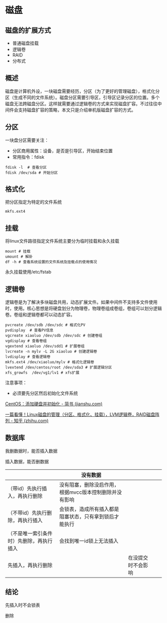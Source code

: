 # 磁盘

## 磁盘的扩展方式

+ 普通磁盘挂载
+ 逻辑卷
+ RAID
+ 分布式

## 概述

磁盘是计算机外设，一块磁盘需要经历，分区（为了更好的管理磁盘），格式化分区（生成不同的文件系统）。磁盘分区需要引导区，引导区记录分区的位置。多个磁盘无法跨磁盘分区。这样就需要通过逻辑卷的方式来实现磁盘扩容。不过往往中间件会支持磁盘扩容的策略，本文只是介绍单机版磁盘扩容的方式。

## 分区

一块盘分区需要关注：

+ 分区商用属性：设备，是否是引导区，开始结束位置
+ 常用指令：fdisk

```shell
fdisk -l  # 查看分区
fdisk /dev/sda # 开始分区
```



## 格式化

把分区指定为特定的文件系统

```shell
mkfs.ext4
```

## 挂载

将linux文件路径指定文件系统主要分为临时挂载和永久挂载

```shell
mount # 挂载
umount # 解卦
df -h # 查看系统设置的文件系统及挂载点的使用情况
```

永久挂载使用/etc/fstab

## 逻辑卷

逻辑卷是为了解决多块磁盘共用，动态扩展文件。如果中间件不支持多文件使用时，使用。核心思想是将硬盘划分为物理卷，物理卷组成卷组，卷组可以划分逻辑卷。卷组和逻辑卷都可以动态扩容。

```shell
pvcreate /dev/sdb /dev/sdc # 格式化PV
pvdisplay  # 查看PV信息
vgcreate xiaoluo /dev/sdb /dev/sdc # 创建卷组
vgdisplay # 查看卷组
vgextend xiaoluo /dev/sdd1 # 扩展卷组
lvcreate -n mylv -L 2G xiaoluo # 创建逻辑卷
lvdisplay # 查看逻辑卷
mkfs.ext4 /dev/xiaoluo/mylv # 格式化逻辑卷
lvextend /dev/centos/root /dev/sda3 # 扩展逻辑分区
xfs_growfs  /dev/vg1/lv1 # xfs扩展
```

注意事项：

+ 必须要先分区然后初始化文件系统

  

[CentOS：添加硬盘并初始化 - 简书 (jianshu.com)](https://www.jianshu.com/p/fb5f82cf7153)

[一篇看懂！Linux磁盘的管理（分区、格式化、挂载），LVM逻辑卷，RAID磁盘阵列 - 知乎 (zhihu.com)](https://zhuanlan.zhihu.com/p/296777898)

## 数据库

我删数据时，能否插入数据

插入数据，能否删数据



|                                          | 没有数据                                               |                    |      |      |
| ---------------------------------------- | ------------------------------------------------------ | ------------------ | ---- | ---- |
| （带id）先执行插入，再执行删除           | 没有阻塞，删除没启作用，根据mvcc版本控制删除并没有影响 |                    |      |      |
| （不带id）先执行删除，再执行插入         | 会锁表，造成所有插入都是阻塞状态，只有拿到锁后才能执行 |                    |      |      |
| （不是唯一索引条件时）先删除，再执行插入 | 会找到唯一id锁上无法插入                               |                    |      |      |
| 先插入，再执行删除                       |                                                        | 在没提交时不会影响 |      |      |

## 结论

先插入时不会锁表



删除

